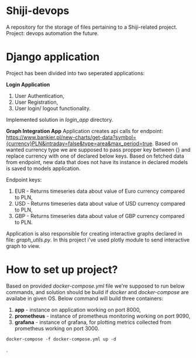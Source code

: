 # Shiji-devops
A repository for the storage of files pertaining to a Shiji-related project. Project: devops automation the future.

# Django application
Project has been divided into two seperated applications:

**Login Application**
1. User Authentication,
2. User Registration,
3. User login/ logout functionality.

Implemented solution in *login_app* directory.

**Graph Integration App**
Application creates api calls for endpoint: https://www.bankier.pl/new-charts/get-data?symbol={currency}PLN&intraday=false&type=area&max_period=true. Based on wanted currency type we are supposed to pass propper key between {} and replace currency with one of declared below keys. Based on fetched data from endpoint, new data that does not have its instance in declared models is saved to models application.

Endpoint keys:
1. EUR - Returns timeseries data about value of Euro currency compared to PLN,
2. USD - Returns timeseries data about value of USD currency compared to PLN,
3. GBP - Returns timeseries data about value of GBP currency compared to PLN.

Application is also responsible for creating interactive graphs declared in file: *graph_utils.py*. In this project i've used plotly module to send interactive graph to view.


# How to set up project?
Based on provided *docker-compose.yml* file we're supposed to run below commands, and solution should be build if _docker_ and _docker-compose_ are availabe in given OS. Below command will build three containers:
1. **app** - instance on application working on port 8000,
2. **prometheus** - instance of prometheus monitoring working on port 9090,
3. **grafana** - instance of grafana, for plotting metrics collected from prometheus working on port 3000. 

```
docker-compose -f docker-compose.yml up -d
```
.
